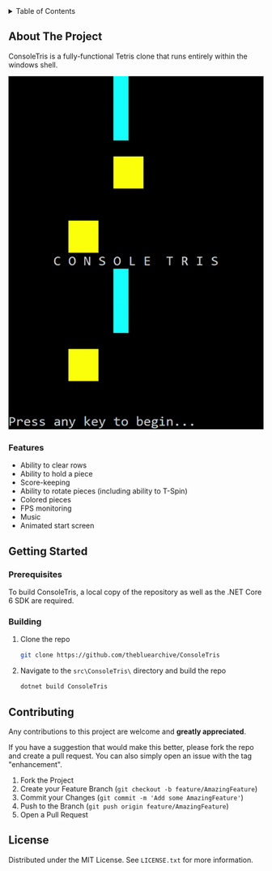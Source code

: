 <!-- TABLE OF CONTENTS -->
<details>
  <summary>Table of Contents</summary>
  <ol>
    <li>
      <a href="#about-the-project">About The Project</a>
      <ul>
        <li><a href="#features">Features</a></li>
      </ul>
    </li>
    <li>
      <a href="#getting-started">Getting Started</a>
      <ul>
        <li><a href="#prerequisites">Prerequisites</a></li>
        <li><a href="#building">Building</a></li>
      </ul>
    </li>
    <li><a href="#contributing">Contributing</a></li>
    <li><a href="#license">License</a></li>
  </ol>
</details>


<!-- ABOUT THE PROJECT -->
## About The Project

ConsoleTris is a fully-functional Tetris clone that runs entirely within the windows shell.

![ConsoleTris Gameplay](media/consoletris_gameplay.gif)

### Features
 - Ability to clear rows
 - Ability to hold a piece
 - Score-keeping
 - Ability to rotate pieces (including ability to T-Spin)
 - Colored pieces
 - FPS monitoring
 - Music
 - Animated start screen

<!-- GETTING STARTED -->
## Getting Started

### Prerequisites

To build ConsoleTris, a local copy of the repository as well as the .NET Core 6 SDK are required.

### Building

1. Clone the repo
   ```sh
   git clone https://github.com/thebluearchive/ConsoleTris
   ```
2. Navigate to the `src\ConsoleTris\` directory and build the repo
   ```sh
   dotnet build ConsoleTris
   ```

<!-- CONTRIBUTING -->
## Contributing

Any contributions to this project are welcome and **greatly appreciated**.

If you have a suggestion that would make this better, please fork the repo and create a pull request. You can also simply open an issue with the tag "enhancement".

1. Fork the Project
2. Create your Feature Branch (`git checkout -b feature/AmazingFeature`)
3. Commit your Changes (`git commit -m 'Add some AmazingFeature'`)
4. Push to the Branch (`git push origin feature/AmazingFeature`)
5. Open a Pull Request

<!-- LICENSE -->
## License

Distributed under the MIT License. See `LICENSE.txt` for more information.
